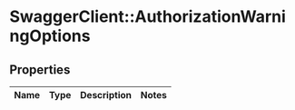 # SwaggerClient::AuthorizationWarningOptions

## Properties
Name | Type | Description | Notes
------------ | ------------- | ------------- | -------------


